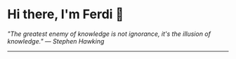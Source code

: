 <h1>Hi there, I'm Ferdi 👋</h1>

<p><em>
  "The greatest enemy of knowledge is not ignorance, it's the illusion of knowledge." — Stephen Hawking
</em></p>

---
